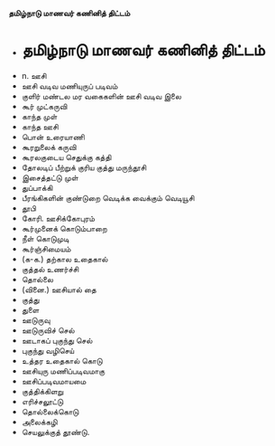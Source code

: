 **தமிழ்நாடு மாணவர் கணினித் திட்டம்**
- # தமிழ்நாடு மாணவர் கணினித் திட்டம்
- n. ஊசி
- ஊசி வடிவ மணியுருப் படிவம்
- குளிர் மண்டல மர வகைகளின் ஊசி வடிவ இலை
- கூர் முட்கருவி
- காந்த முள்
- காந்த ஊசி
- பொன் உரையாணி
- கூரறுலைக் கருவி
- கூரலகுடைய செதுக்கு கத்தி
- தோலடிப் பீற்றுக் குரிய குத்து மருந்தூசி
- இசைத்தட்டு முள்
- துப்பாக்கி
- பீரங்கிகளின் குண்டுறை வெடிக்க வைக்கும் வெடியூசி
- தூபி
- கோரி. ஊசிக்கோபுரம்
- கூர்முனைக் கொடும்பாறை
- நீள் கொடுமுடி
- கூர்ஞ்சிமையம்
- (க-க.) தற்கால உதைகால்
- குத்தல் உணர்ச்சி
- தொல்லை
- (வினை.) ஊசியால் தை
- குத்து
- துளை
- ஊடுருவு
- ஊடுருவிச் செல்
- ஊடாகப் புகுந்து செல்
- புகுந்து வழிசெய்
- உத்தர உதைகால் கொடு
- ஊசியுரு மணிப்படிவமாகு
- ஊசிப்படிவமாயமை
- குத்திக்கிளறு
- எரிச்சலூட்டு
- தொல்லைக்கொடு
- அலைக்கழி
- செயலுக்குத் தூண்டு.

